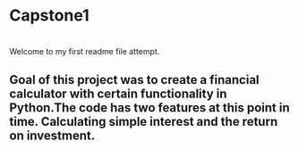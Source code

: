 # Capstone1<h1>

Welcome to my first readme file attempt.<h2>
  
Goal of this project was to create a financial calculator with certain functionality in Python.The code has two features at this point in time. Calculating simple interest and the return on investment.<h3>

